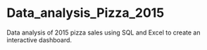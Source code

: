 # Data_analysis_Pizza_2015
Data analysis of 2015 pizza sales using SQL and Excel to create an interactive dashboard.
